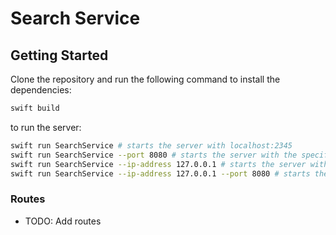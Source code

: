 # Search Service

## Getting Started

Clone the repository and run the following command to install the dependencies:

```bash
swift build
```

to run the server:

```bash
swift run SearchService # starts the server with localhost:2345
swift run SearchService --port 8080 # starts the server with the specified port
swift run SearchService --ip-address 127.0.0.1 # starts the server with the specified ip address
swift run SearchService --ip-address 127.0.0.1 --port 8080 # starts the server with the specified ip address and port
```

### Routes

- TODO: Add routes

